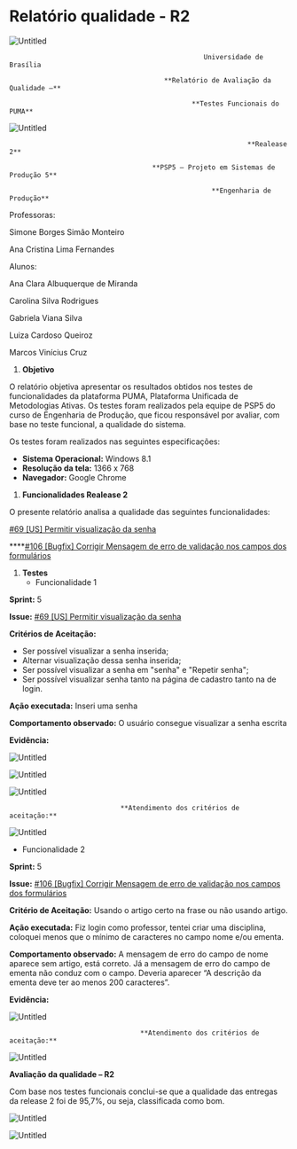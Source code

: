 # Relatório qualidade - R2

![Untitled](../assets/imagens/r2/Untitled.png)

                                                     Universidade de Brasília

                                           **Relatório de Avaliação da Qualidade –** 

                                                  **Testes Funcionais do PUMA**

![Untitled](../assets/imagens/r2/Untitled_1.png)

                                                                **Realease 2**

                                        **PSP5 – Projeto em Sistemas de Produção 5**

                                                       **Engenharia de Produção**

Professoras: 

Simone Borges Simão Monteiro

Ana Cristina Lima Fernandes 

Alunos:

Ana Clara Albuquerque de Miranda

Carolina Silva Rodrigues

Gabriela Viana Silva

Luiza Cardoso Queiroz

Marcos Vinícius Cruz

1. **Objetivo**

O relatório objetiva apresentar os resultados obtidos nos testes de funcionalidades da plataforma PUMA, Plataforma Unificada de Metodologias Ativas. Os testes foram realizados pela equipe de PSP5 do curso de Engenharia de Produção, que ficou responsável por avaliar, com base no teste funcional, a qualidade do sistema.

Os testes foram realizados nas seguintes especificações:

- **Sistema Operacional:** Windows 8.1
- **Resolução da tela:** 1366 x 768
- **Navegador:** Google Chrome

1. **Funcionalidades Realease 2**

O presente relatório analisa a qualidade das seguintes funcionalidades:

[#69 [US] Permitir visualização da senha](https://github.com/fga-eps-mds/2022-1-PUMA-Doc/issues/69)

 ****[#106 [Bugfix] Corrigir Mensagem de erro de validação nos campos dos formulários](https://github.com/fga-eps-mds/2022-1-PUMA-Doc/issues/106)

1. **Testes**
    - Funcionalidade 1

**Sprint:** 5

**Issue:** [#69 [US] Permitir visualização da senha](https://github.com/fga-eps-mds/2022-1-PUMA-Doc/issues/69)

**Critérios de Aceitação:** 

- Ser possível visualizar a senha inserida;
- Alternar visualização dessa senha inserida;
- Ser possível visualizar a senha em "senha" e "Repetir senha";
- Ser possível visualizar senha tanto na página de cadastro tanto na de login.

**Ação executada:** Inseri uma senha

**Comportamento observado:** O usuário consegue visualizar a senha escrita

**Evidência:**

![Untitled](../assets/imagens/r2/Untitled_2.png)

![Untitled](../assets/imagens/r2/Untitled_3.png)

![Untitled](../assets/imagens/r2/Untitled_4.png)

                                **Atendimento dos critérios de aceitação:**

![Untitled](../assets/imagens/r2/Untitled_5.png)

- Funcionalidade 2

**Sprint:** 5

**Issue:** [#106 [Bugfix] Corrigir Mensagem de erro de validação nos campos dos formulários](https://github.com/fga-eps-mds/2022-1-PUMA-Doc/issues/106)

**Critério de Aceitação:** Usando o artigo certo na frase ou não usando artigo.

**Ação executada:** Fiz login como professor, tentei criar uma disciplina, coloquei menos que o mínimo de caracteres no campo nome e/ou ementa.

**Comportamento observado:** A mensagem de erro do campo de nome aparece sem artigo, está correto. Já a mensagem de erro do campo de ementa não conduz com o campo. Deveria aparecer “A descrição da ementa deve ter ao menos 200 caracteres”.

**Evidência:**

![Untitled](../assets/imagens/r2/Untitled_6.png)

                                     **Atendimento dos critérios de aceitação:**

![Untitled](../assets/imagens/r2/Untitled_7.png)

**Avaliação da qualidade – R2**

Com base nos testes funcionais conclui-se que a qualidade das entregas da release 2 foi de 95,7%, ou seja, classificada como bom.

![Untitled](../assets/imagens/r2/Untitled_8.png)

![Untitled](../assets/imagens/r2/Untitled_9.png)